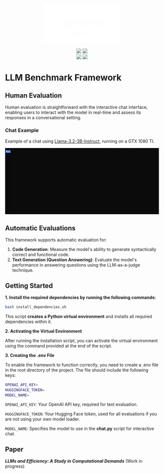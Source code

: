 <div align='center'>
    <picture>
        <source media="(prefers-color-scheme: light)" srcset="/readme_assets/lightbench_logo_lightmode.png">
        <img alt="lighbench logo" src="/readme_assets/lightbench_logo_darkmode.png" width="50%" height="50%">
    </picture>
    <p>
        <img src="https://img.shields.io/badge/Ubuntu-20.04-orange">
        <img src="https://img.shields.io/badge/python->=3.11.3-blue">
        <br>
        <img src="https://img.shields.io/badge/-HuggingFace-FDEE21?style=for-the-badge&logo=HuggingFace&logoColor=black">
        <img src="https://img.shields.io/badge/PyTorch-EE4C2C?style=for-the-badge&logo=pytorch&logoColor=white">
    </p>
</div>


# LLM Benchmark Framework

## Human Evaluation
Human evaluation is straightforward with the interactive chat interface, enabling users to interact with the model in real-time and assess its responses in a conversational setting.

### Chat Example
Example of a chat using [Llama-3.2-3B-Instruct](https://huggingface.co/meta-llama/Llama-3.2-3B-Instruct), running on a GTX 1080 TI.

![Demo of Terminal Chat Interface](./readme_assets/demo.gif)


## Automatic Evaluations
This framework supports automatic evaluation for:
1. **Code Generation**: Measure the model's ability to generate syntactically correct and functional code.
2. **Text Generation (Question Answering)**: Evaluate the model's performance in answering questions using the LLM-as-a-judge technique.


## Getting Started
**1. Install the required dependencies by running the following commands:**
```bash
bash install_dependencies.sh
```
This script **creates a Python virtual environment** and installs all required dependencies within it.

**2. Activating the Virtual Environment**

After running the installation script, you can activate the virtual environment using the command provided at the end of the script.

**3. Creating the .env File**

To enable the framework to function correctly, you need to create a .env file in the root directory of the project. The file should include the following keys:
```bash
OPENAI_API_KEY=
HUGGINGFACE_TOKEN=
MODEL_NAME=
```
`OPENAI_API_KEY`: Your OpenAI API key, required for text evaluation.

`HUGGINGFACE_TOKEN`: Your Hugging Face token, used for all evaluations if you are not using your own model loader.

`MODEL_NAME`: Specifies the model to use in the **chat.py** script for interactive chat.


## Paper
***LLMs and Efficiency: A Study in Computational Demands*** (Work in progress)